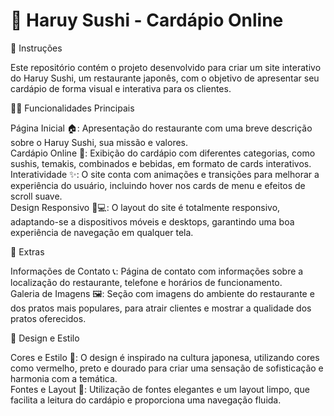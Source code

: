 # 🍣 Haruy Sushi - Cardápio Online

📌 Instruções

  Este repositório contém o projeto desenvolvido para criar um site interativo do Haruy Sushi, um restaurante japonês, com o objetivo de apresentar seu cardápio de forma visual e   interativa para os clientes.

🧑‍💻 Funcionalidades Principais

   Página Inicial 🏠: Apresentação do restaurante com uma breve descrição sobre o Haruy Sushi, sua missão e valores.<br>
   Cardápio Online 📜: Exibição do cardápio com diferentes categorias, como sushis, temakis, combinados e bebidas, em formato de cards interativos.<br>
   Interatividade ✨: O site conta com animações e transições para melhorar a experiência do usuário, incluindo hover nos cards de menu e efeitos de scroll suave.<br>
   Design Responsivo 📱💻: O layout do site é totalmente responsivo, adaptando-se a dispositivos móveis e desktops, garantindo uma boa experiência de navegação em qualquer tela.<br>

🌟 Extras

   Informações de Contato 📞: Página de contato com informações sobre a localização do restaurante, telefone e horários de funcionamento.<br>
   Galeria de Imagens 🖼️: Seção com imagens do ambiente do restaurante e dos pratos mais populares, para atrair clientes e mostrar a qualidade dos pratos oferecidos.<br>

🎨 Design e Estilo

   Cores e Estilo 🎨: O design é inspirado na cultura japonesa, utilizando cores como vermelho, preto e dourado para criar uma sensação de sofisticação e harmonia com a temática.<br>
   Fontes e Layout 📝: Utilização de fontes elegantes e um layout limpo, que facilita a leitura do cardápio e proporciona uma navegação fluida.<br>
